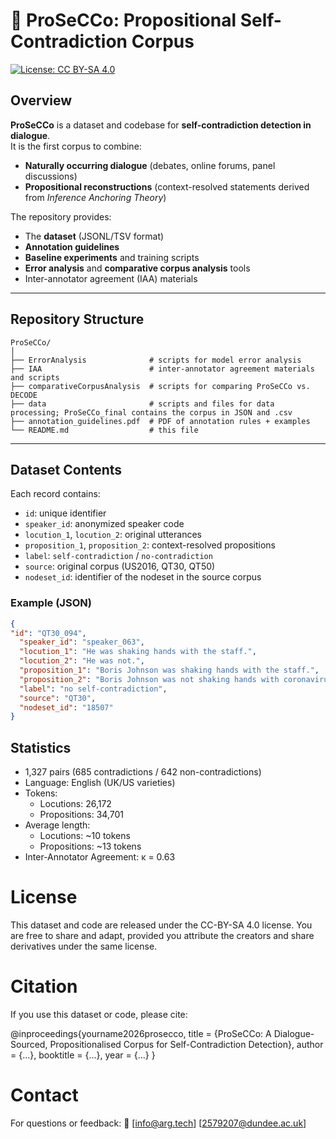 # 📘 ProSeCCo: Propositional Self-Contradiction Corpus

[![License: CC BY-SA 4.0](https://img.shields.io/badge/License-CC%20BY--SA%204.0-lightgrey.svg)](https://creativecommons.org/licenses/by-sa/4.0/)

## Overview
**ProSeCCo** is a dataset and codebase for **self-contradiction detection in dialogue**.  
It is the first corpus to combine:
- **Naturally occurring dialogue** (debates, online forums, panel discussions)  
- **Propositional reconstructions** (context-resolved statements derived from *Inference Anchoring Theory*)  

The repository provides:
- The **dataset** (JSONL/TSV format)  
- **Annotation guidelines**  
- **Baseline experiments** and training scripts  
- **Error analysis** and **comparative corpus analysis** tools  
- Inter-annotator agreement (IAA) materials  

---

## Repository Structure

```text
ProSeCCo/
│
├── ErrorAnalysis              # scripts for model error analysis
├── IAA                        # inter-annotator agreement materials and scripts
├── comparativeCorpusAnalysis  # scripts for comparing ProSeCCo vs. DECODE
├── data                       # scripts and files for data processing; ProSeCCo_final contains the corpus in JSON and .csv
├── annotation_guidelines.pdf  # PDF of annotation rules + examples
└── README.md                  # this file
```

---

## Dataset Contents

Each record contains:
- `id`: unique identifier  
- `speaker_id`: anonymized speaker code  
- `locution_1`, `locution_2`: original utterances  
- `proposition_1`, `proposition_2`: context-resolved propositions  
- `label`: `self-contradiction` / `no-contradiction`  
- `source`: original corpus (US2016, QT30, QT50)  
- `nodeset_id`: identifier of the nodeset in the source corpus  

### Example (JSON)
```json
{
"id": "QT30_094",
  "speaker_id": "speaker_063",
  "locution_1": "He was shaking hands with the staff.",
  "locution_2": "He was not.",
  "proposition_1": "Boris Johnson was shaking hands with the staff.",
  "proposition_2": "Boris Johnson was not shaking hands with coronavirus patients in a hospital.",
  "label": "no self-contradiction",
  "source": "QT30",
  "nodeset_id": "18507"
}
```
## Statistics
* 1,327 pairs (685 contradictions / 642 non-contradictions)
* Language: English (UK/US varieties)
* Tokens:
  * Locutions: 26,172
  * Propositions: 34,701
* Average length:
  * Locutions: ~10 tokens
  * Propositions: ~13 tokens
* Inter-Annotator Agreement: κ = 0.63

# License
This dataset and code are released under the CC-BY-SA 4.0 license.
You are free to share and adapt, provided you attribute the creators and share derivatives under the same license.

# Citation
If you use this dataset or code, please cite:

@inproceedings{yourname2026prosecco,
  title     = {ProSeCCo: A Dialogue-Sourced, Propositionalised Corpus for Self-Contradiction Detection},
  author    = {...},
  booktitle = {...},
  year      = {...}
}

# Contact
For questions or feedback:
📧 [info@arg.tech] [2579207@dundee.ac.uk]
